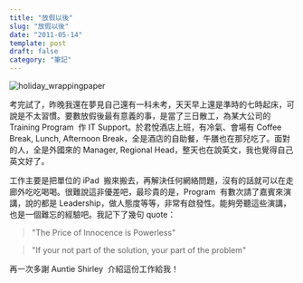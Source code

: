 ```yaml
---
title: "放假以後"
slug: "放假以後"
date: "2011-05-14"
template: post
draft: false
category: "筆記"
---
```


![holiday_wrappingpaper](/media/holiday_wrappingpaper.jpg)

考完試了，昨晚我還在夢見自己還有一科未考，天天早上還是準時的七時起床，可說是不太習慣。要數放假後最有意義的事，是當了三日散工，為某大公司的 Training Program  作 IT Support。於君悅酒店上班，有冷氣、會場有 Coffee Break, Lunch, Afternoon Break，全是酒店的自助餐，午膳也在那兒吃了。面對的人，全是外國來的 Manager, Regional Head，整天也在說英文，我也覺得自己英文好了。

工作主要是把單位的 iPad  搬來搬去，再解決任何網絡問題，沒有的話就可以在走廊外吃吃喝喝。很難說這非優差吧，最珍貴的是，Program  有數次請了嘉賓來演講，說的都是 Leadership，做人態度等等，非常有啟發性。能夠旁聽這些演講，也是一個難忘的經驗吧。我記下了幾句 quote：

> "The Price of Innocence is Powerless"

> "If your not part of the solution, your part of the problem"

再一次多謝 Auntie Shirley  介紹這份工作給我！
